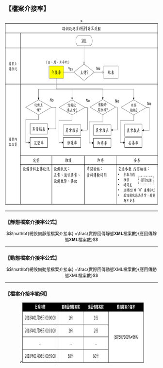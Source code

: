 ## 【檔案介接率】
     
     
   <div align=center>><img src="https://github.com/trafficmotc/UploadInformation/blob/master/KPI/KPI計算流程之介接率.png" width="800" height="600" /></div>
     

----

### 【靜態檔案介接率公式】

$$\mathbf{總設備靜態檔案介接率} =\frac{實際回傳靜態𝐗𝐌𝐋檔案數}{應回傳靜態𝐗𝐌𝐋檔案數}$$

 ----    

### 【動態檔案介接率公式】



 $$\mathbf{總設備動態檔案介接率} =\frac{實際回傳動態XML檔案數}{應回傳動態XML檔案數}$$

----

### 【檔案介接率範例】
   
   <div align=center>><img src="https://github.com/trafficmotc/UploadInformation/blob/master/KPI/介接率範例圖.png" width="400" height="200" /></div>
